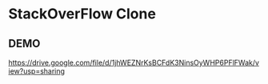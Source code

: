 # StackOverFlow Clone


## DEMO
https://drive.google.com/file/d/1jhWEZNrKsBCFdK3NinsOyWHP6PFlFWak/view?usp=sharing

